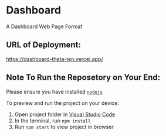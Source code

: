 
  # Dashboard
  A Dashboard Web Page Format
  
  ## URL of Deployment: 
  https://dashboard-theta-ten.vercel.app/

  ## Note To Run the Reposetory on Your End: 
  
  Please ensure you have installed <code><a href="https://nodejs.org/en/download/">nodejs</a></code>

  To preview and run the project on your device:
  1) Open project folder in <a href="https://code.visualstudio.com/download">Visual Studio Code</a>
  2) In the terminal, run `npm install`
  3) Run `npm start` to view project in browser
  
